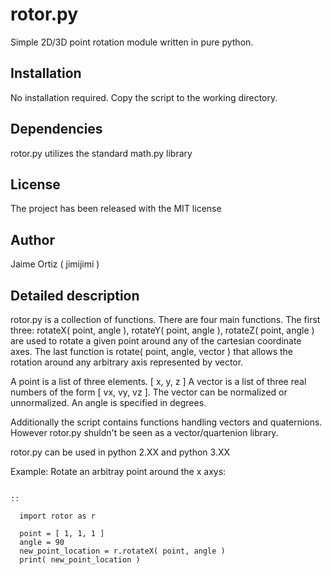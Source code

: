 rotor.py
========

Simple 2D/3D point rotation module written in pure python.

Installation
------------

No installation required. Copy the script to the working directory.

Dependencies
------------

rotor.py utilizes the standard math.py library

License
-------

The project has been released with the MIT license

Author
------

Jaime Ortiz ( jimijimi )

Detailed description
--------------------

rotor.py is a collection of functions. There are four main functions. The first three: rotateX( point, angle ), rotateY( point, angle ), rotateZ( point, angle ) are used to rotate a given point around any of the cartesian coordinate axes. The last function is rotate( point, angle, vector ) that allows the rotation around any arbitrary axis represented by vector.

A point is a list of three elements. [ x, y, z ]
A vector is a list of three real numbers of the form [ vx, vy, vz ]. The vector can be normalized or unnormalized.
An angle is specified in degrees.

Additionally the script contains functions handling vectors and quaternions. However rotor.py shuldn't be seen as a vector/quartenion library. 

rotor.py can be used in python 2.XX and python 3.XX

Example: Rotate an arbitray point around the x axys:
~~~~~~~~~~~~~~~~~~~~~~~~~~~~~~~~~~~~~~~~~~~~~~~~~~~~

::

  import rotor as r
  
  point = [ 1, 1, 1 ]
  angle = 90
  new_point_location = r.rotateX( point, angle )
  print( new_point_location )

